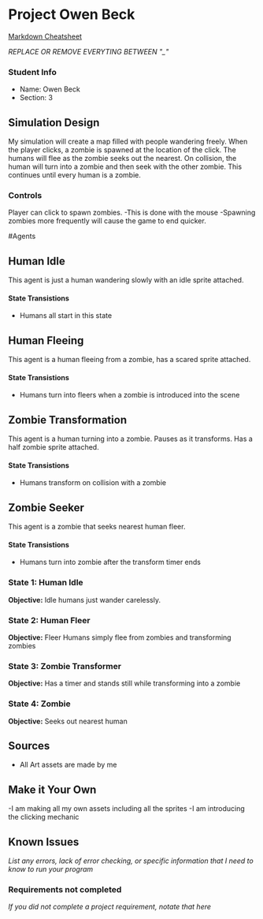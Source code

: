 # Project Owen Beck

[Markdown Cheatsheet](https://github.com/adam-p/markdown-here/wiki/Markdown-Here-Cheatsheet)

_REPLACE OR REMOVE EVERYTING BETWEEN "\_"_

### Student Info

-   Name: Owen Beck
-   Section: 3

## Simulation Design

My simulation will create a map filled with people wandering freely. When the player clicks, a zombie is spawned at the location of the click.
The humans will flee as the zombie seeks out the nearest. On collision, the human will turn into a zombie and then seek with the other zombie.
This continues until every human is a zombie.

### Controls
Player can click to spawn zombies.
    -This is done with the mouse
    -Spawning zombies more frequently will cause the game to end quicker.

#Agents
## Human Idle

This agent is just a human wandering slowly with an idle sprite attached.

#### State Transistions

- Humans all start in this state

## Human Fleeing
This agent is a human fleeing from a zombie, has a scared sprite attached.

#### State Transistions

- Humans turn into fleers when a zombie is introduced into the scene

## Zombie Transformation
This agent is a human turning into a zombie. Pauses as it transforms. Has a half zombie sprite attached.

#### State Transistions
- Humans transform on collision with a zombie

## Zombie Seeker
This agent is a zombie that seeks nearest human fleer.

#### State Transistions
- Humans turn into zombie after the transform timer ends

### State 1: Human Idle

**Objective:** Idle humans just wander carelessly.

### State 2: Human Fleer

**Objective:** Fleer Humans simply flee from zombies and transforming zombies

### State 3: Zombie Transformer

**Objective:** Has a timer and stands still while transforming into a zombie

### State 4: Zombie

**Objective:** Seeks out nearest human
   
   
## Sources

-   All Art assets are made by me

## Make it Your Own

-I am making all my own assets including all the sprites
-I am introducing the clicking mechanic

## Known Issues

_List any errors, lack of error checking, or specific information that I need to know to run your program_

### Requirements not completed

_If you did not complete a project requirement, notate that here_

